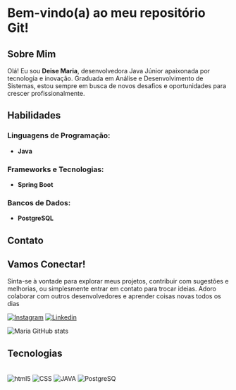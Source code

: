 # Bem-vindo(a) ao meu repositório Git!

## Sobre Mim

Olá! Eu sou **Deise Maria**, desenvolvedora Java Júnior apaixonada por tecnologia e inovação. Graduada em Análise e Desenvolvimento de Sistemas, estou sempre em busca de novos desafios e oportunidades para crescer profissionalmente.

## Habilidades

### Linguagens de Programação:
- **Java**

### Frameworks e Tecnologias:
- **Spring Boot**

### Bancos de Dados:
- **PostgreSQL**

## Contato

## Vamos Conectar!

Sinta-se à vontade para explorar meus projetos, contribuir com sugestões e melhorias, ou simplesmente entrar em contato para trocar ideias. Adoro colaborar com outros desenvolvedores e aprender coisas novas todos os dias


[![Instagram](https://img.shields.io/badge/Instagram-E4405F?style=for-the-badge&logo=instagram&logoColor=white)](https://www.instagram.com/of.maripaz/)
[![Linkedin](https://img.shields.io/badge/LinkedIn-0077B5?style=for-the-badge&logo=linkedin&logoColor=white)](https://www.linkedin.com/in/deise-andrade-228028232/)



![Maria GitHub stats](https://github-readme-stats.vercel.app/api?username=ofmpaz&show_icons=true&theme=radical)

## Tecnologias 
<div style="display: inline_block"><br/>
<img align="center" alt="html5" src="https://img.shields.io/badge/HTML5-E34F26?style=for-the-badge&logo=html5&logoColor=white"/>
<img align="center" alt="CSS" src=https://img.shields.io/badge/CSS3-1572B6?style=for-the-badge&logo=css3&logoColor=white/>
<img align="center" alt="JAVA" src="https://img.shields.io/badge/Java-ED8B00?style=for-the-badge&logo=openjdk&logoColor=white"/>
<img align="center" alt="PostgreSQ" src=https://img.shields.io/badge/PostgreSQL-316192?style=for-the-badge&logo=postgresql&logoColor=white/>
</div>
